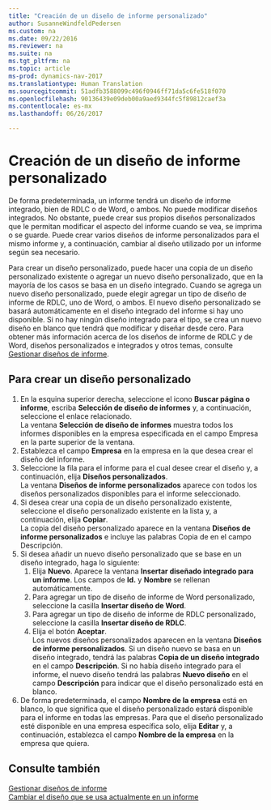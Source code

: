 ```yaml
---
title: "Creación de un diseño de informe personalizado"
author: SusanneWindfeldPedersen
ms.custom: na
ms.date: 09/22/2016
ms.reviewer: na
ms.suite: na
ms.tgt_pltfrm: na
ms.topic: article
ms-prod: dynamics-nav-2017
ms.translationtype: Human Translation
ms.sourcegitcommit: 51adfb3588099c496f0946ff71da5c6fe518f070
ms.openlocfilehash: 90136439e09deb00a9aed9344fc5f89812caef3a
ms.contentlocale: es-mx
ms.lasthandoff: 06/26/2017

---
```


# <a name="how-to-create-a-custom-report-layout"></a>Creación de un diseño de informe personalizado
De forma predeterminada, un informe tendrá un diseño de informe integrado, bien de RDLC o de Word, o ambos. No puede modificar diseños integrados. No obstante, puede crear sus propios diseños personalizados que le permitan modificar el aspecto del informe cuando se vea, se imprima o se guarde. Puede crear varios diseños de informe personalizados para el mismo informe y, a continuación, cambiar al diseño utilizado por un informe según sea necesario.

Para crear un diseño personalizado, puede hacer una copia de un diseño personalizado existente o agregar un nuevo diseño personalizado, que en la mayoría de los casos se basa en un diseño integrado. Cuando se agrega un nuevo diseño personalizado, puede elegir agregar un tipo de diseño de informe de RDLC, uno de Word, o ambos. El nuevo diseño personalizado se basará automáticamente en el diseño integrado del informe si hay uno disponible. Si no hay ningún diseño integrado para el tipo, se crea un nuevo diseño en blanco que tendrá que modificar y diseñar desde cero. Para obtener más información acerca de los diseños de informe de RDLC y de Word, diseños personalizados e integrados y otros temas, consulte [Gestionar diseños de informe](ui-manage-report-layouts.md).  

## <a name="to-create-a-custom-layout"></a>Para crear un diseño personalizado
1. En la esquina superior derecha, seleccione el icono **Buscar página o informe**, escriba **Selección de diseño de informes** y, a continuación, seleccione el enlace relacionado.  
La ventana **Selección de diseño de informes** muestra todos los informes disponibles en la empresa especificada en el campo Empresa en la parte superior de la ventana.
2. Establezca el campo **Empresa** en la empresa en la que desea crear el diseño del informe.
3. Seleccione la fila para el informe para el cual desee crear el diseño y, a continuación, elija **Diseños personalizados**.  
La ventana **Diseños de informe personalizados** aparece con todos los diseños personalizados disponibles para el informe seleccionado.
4. Si desea crear una copia de un diseño personalizado existente, seleccione el diseño personalizado existente en la lista y, a continuación, elija **Copiar**.  
La copia del diseño personalizado aparece en la ventana **Diseños de informe personalizados** e incluye las palabras Copia de en el campo Descripción.
5. Si desea añadir un nuevo diseño personalizado que se base en un diseño integrado, haga lo siguiente:  
    1. Elija **Nuevo**. Aparece la ventana **Insertar diseñado integrado para un informe**. Los campos de **Id.** y **Nombre** se rellenan automáticamente.
    2. Para agregar un tipo de diseño de informe de Word personalizado, seleccione la casilla **Insertar diseño de Word**.
    3. Para agregar un tipo de diseño de informe de RDLC personalizado, seleccione la casilla **Insertar diseño de RDLC**.
    4. Elija el botón **Aceptar**.  
    Los nuevos diseños personalizados aparecen en la ventana **Diseños de informe personalizados**. Si un diseño nuevo se basa en un diseño integrado, tendrá las palabras **Copia de un diseño integrado** en el campo **Descripción**. Si no había diseño integrado para el informe, el nuevo diseño tendrá las palabras **Nuevo diseño** en el campo **Descripción** para indicar que el diseño personalizado está en blanco.
6. De forma predeterminada, el campo **Nombre de la empresa** está en blanco, lo que significa que el diseño personalizado estará disponible para el informe en todas las empresas. Para que el diseño personalizado esté disponible en una empresa específica solo, elija **Editar** y, a continuación, establezca el campo **Nombre de la empresa** en la empresa que quiera.

## <a name="see-also"></a>Consulte también
[Gestionar diseños de informe](ui-manage-report-layouts.md)  
[Cambiar el diseño que se usa actualmente en un informe](ui-how-change-layout-currently-used-report.md)

